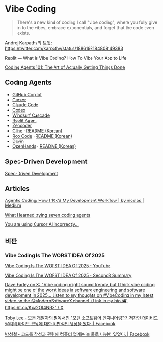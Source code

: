 # Vibe Coding

> There's a new kind of coding I call "vibe coding",
> where you fully give in to the vibes, embrace exponentials,
> and forget that the code even exists.

Andrej Karpathy의 트윗:
<https://twitter.com/karpathy/status/1886192184808149383>

[Replit — What is Vibe Coding? How To Vibe Your App to Life](https://blog.replit.com/what-is-vibe-coding)

[Coding Agents 101: The Art of Actually Getting Things Done](https://devin.ai/agents101)

## Coding Agents

- [GitHub Copilot](https://github.com/features/copilot)
- [Cursor](./cursor.md)
- [Claude Code](https://www.anthropic.com/claude-code)
- [Codex](./codex.md)
- [Windsurf Cascade](https://windsurf.com/cascade)
- [Replit Agent](https://replit.com/products/agent)
- [Zencoder](https://zencoder.ai/)
- [Cline](https://cline.bot/) ·
  [README (Korean)](https://github.com/cline/cline/blob/main/locales/ko/README.md)
- [Roo Code](https://roocode.com/) ·
  [README (Korean)](https://github.com/RooCodeInc/Roo-Code/blob/main/locales/ko/README.md)
- [Devin](https://devin.ai/)
- [OpenHands](https://github.com/All-Hands-AI/OpenHands) ·
  [README (Korean)](https://www.readme-i18n.com/ko/All-Hands-AI/OpenHands)

## Spec-Driven Development

[Spec-Driven Development](./spec-driven-development.md)

## Articles

[Agentic Coding: How I 10x’d My Development Workflow | by nicolas | Medium](https://medium.com/@dataenthusiast.io/e6f4fd65b7f0)

[What I learned trying seven coding agents](https://www.understandingai.org/p/what-i-learned-trying-seven-coding)

[You are using Cursor AI incorrectly...](https://ghuntley.com/stdlib/)

## 비판

### Vibe Coding Is The WORST IDEA Of 2025

[Vibe Coding Is The WORST IDEA Of 2025 - YouTube](https://www.youtube.com/watch?v=1A6uPztchXk)

[Vibe Coding Is The WORST IDEA Of 2025 - SecondB Summary](https://secondb.ai/summary/4541/)

[Dave Farley on X: "Vibe coding might sound trendy, but I think vibe coding might be one of the worst ideas in software engineering and software development in 2025... Listen to my thoughts on #VibeCoding in my latest video on the @ModernSoftwareX channel. (Link in my bio 📽️) https://t.co/Kxa2OI4NR3" / X](https://x.com/davefarley77/status/1955690818028683415)

[Toby Lee - 모든 개발자의 필독서인 "모던 소프트웨어 엔지니어링"의 저자인 데이비드 팔리의 바이브 코딩에 대한 비판적인 영상을 봤다. | Facebook](https://www.facebook.com/tobyilee/posts/pfbid032q2pLke5Hxf9bb7nxPFxtMy5dSecSrbNsyvfDU8sYuAQMcV1aX5KUQhzhWCxJiYol)

[박성철 - 코드를 작성과 관련해 컴퓨터 업계는 늘 둘로 나뉘어 있었다. | Facebook](https://www.facebook.com/fupfin.geek/posts/pfbid02cxgfujcuHJjumpGBM1BHopGKfe491D6DsMr33M1KMZimKmxo6vRLMWZCmJhJ4bJ6l)

